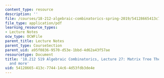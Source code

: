```yaml
---
content_type: resource
description: ''
file: /courses/18-212-algebraic-combinatorics-spring-2019/54128665413c774414c64d53fdb3de4e_MIT18_212S19_lec27.pdf
file_type: application/pdf
learning_resource_types:
- Lecture Notes
ocw_type: OCWFile
parent_title: Lecture Notes
parent_type: CourseSection
parent_uid: a95f0836-9570-d53e-1bbd-4d62a43f57ae
resourcetype: Document
title: '18.212 S19 Algebraic Combinatorics, Lecture 27: Matrix Tree Theorem (cont.)
  and more'
uid: 54128665-413c-7744-14c6-4d53fdb3de4e
---
```

